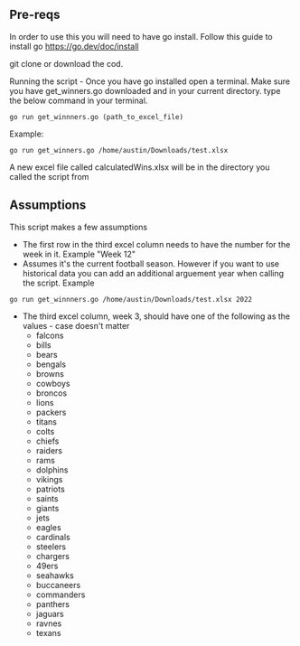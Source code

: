 ## Pre-reqs

In order to use this you will need to have go install. Follow this guide to install go https://go.dev/doc/install

git clone or download the cod. 

Running the script  - 
Once you have go installed open a terminal. Make sure you have get_winners.go downloaded and in your current directory. type the below command in your terminal. 

```
go run get_winnners.go (path_to_excel_file)
```

Example: 
```
go run get_winners.go /home/austin/Downloads/test.xlsx
```

A new excel file called calculatedWins.xlsx will be in the directory you called the script from

## Assumptions 

This script makes a few assumptions
- The first row in the third excel column needs to have the number for the week in it. Example "Week 12"
- Assumes it's the current football season. However if you want to use historical data you can add an additional arguement year when calling the script. Example
```
go run get_winnners.go /home/austin/Downloads/test.xlsx 2022
```
- The third excel column, week 3, should have one of the following as the values - case doesn't matter
  - falcons
  - bills
  - bears
  - bengals
  - browns
  - cowboys
  - broncos
  - lions
  - packers
  - titans
  - colts
  - chiefs
  - raiders
  - rams
  - dolphins
  - vikings
  - patriots
  - saints
  - giants
  - jets
  - eagles
  - cardinals
  - steelers
  - chargers
  - 49ers
  - seahawks
  - buccaneers
  - commanders
  - panthers
  - jaguars
  - ravnes
  - texans